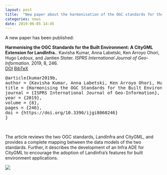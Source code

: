 ```yaml
---
layout: post
title:  "New paper about the harmonisation of the OGC standards for the built environment"
categories: news
date: 2019-06-05 14:45
---
```


A new paper has been published:

<div class="filteredelement"><strong> Harmonising the OGC Standards for the Built Environment: A CityGML Extension for LandInfra.</strong>. Kavisha Kumar, Anna Labetski, Ken Arroyo Ohori, Hugo Ledoux, and Jantien Stoter.<em> ISPRS International Journal of Geo-Information</em>. 2019, 8, 246. <br/><a href="https://doi.org/10.3390/ijgi8060246"><i class="fas fa-external-link-alt"></i> DOI</a> <a href="#bibSouthall17" data-toggle="collapse"><i class="fas fa-caret-square-down"></i> BibTeX</a> <div id="bibfilip18" class="collapse" tabindex="-1"><pre class="bibtex">@article{kumar2019b,
author = {Kavisha Kumar, Anna Labetski, Ken Arroyo Ohori, Hugo Ledoux, and Jantien Stoter},
title = {Harmonising the OGC Standards for the Built Environment: A CityGML Extension for LandInfra.},
journal = {ISPRS International Journal of Geo-Information},
year = {2019},
volume = {8},
pages = {246},
doi = {https://doi.org/10.3390/ijgi8060246}
}</pre></div></div>


<br>

The article reviews the two OGC standards, LandInfra and CityGML, and provides a complete mapping between the data models of the two standards.
Further, it describes the development of an Infra ADE for CityGML to encourage the adoption of LandInfra’s features for built environment applications.


<a href="https://doi.org/10.3390/ijgi8060246"><img src="{{ site.baseurl }}/img/2019/LandinfraPaper2.png"/></a><br/>
